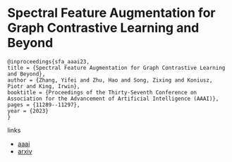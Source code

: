 # Spectral Feature Augmentation for Graph Contrastive Learning and Beyond

```
@inproceedings{sfa_aaai23,
title = {Spectral Feature Augmentation for Graph Contrastive Learning and Beyond},
author = {Zhang, Yifei and Zhu, Hao and Song, Zixing and Koniusz, Piotr and King, Irwin},
booktitle = {Proceedings of the Thirty-Seventh Conference on Association for the Advancement of Artificial Intelligence (AAAI)},
pages = {11289--11297},
year = {2023}
}
```

links
- [aaai](https://ojs.aaai.org/index.php/AAAI/article/view/26336)
- [arxiv](https://arxiv.org/abs/2212.01026)
